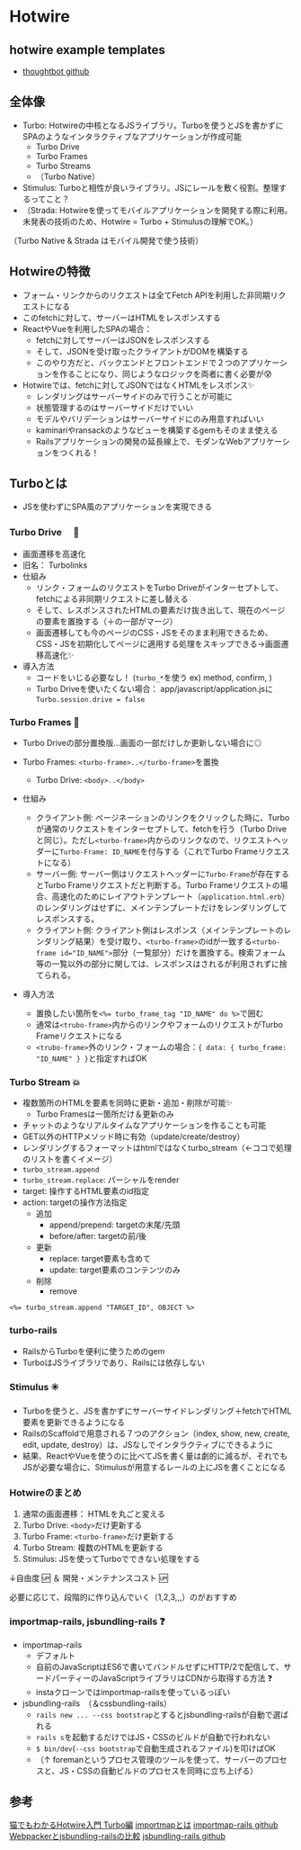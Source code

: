 # Hotwire

## hotwire example templates
- [thoughtbot github](https://github.com/thoughtbot/hotwire-example-template)

## 全体像
- Turbo: Hotwireの中核となるJSライブラリ。Turboを使うとJSを書かずにSPAのようなインタラクティブなアプリケーションが作成可能
  - Turbo Drive
  - Turbo Frames
  - Turbo Streams
  - （Turbo Native）
- Stimulus: Turboと相性が良いライブラリ。JSにレールを敷く役割。整理するってこと？
- （Strada: Hotwireを使ってモバイルアプリケーションを開発する際に利用。未発表の技術のため、Hotwire = Turbo + Stimulusの理解でOK。）

（Turbo Native & Strada はモバイル開発で使う技術）

## Hotwireの特徴
- フォーム・リンクからのリクエストは全てFetch APIを利用した非同期リクエストになる
- このfetchに対して、サーバーはHTMLをレスポンスする
- ReactやVueを利用したSPAの場合：   
  - fetchに対してサーバーはJSONをレスポンスする
  - そして、JSONを受け取ったクライアントがDOMを構築する
  - このやり方だと、バックエンドとフロントエンドで２つのアプリケーションを作ることになり、同じようなロジックを両者に書く必要が😰
- Hotwireでは、fetchに対してJSONではなくHTMLをレスポンス✨
  - レンダリングはサーバーサイドのみで行うことが可能に
  - 状態管理するのはサーバーサイドだけでいい
  - モデルやバリデーションはサーバーサイドにのみ用意すればいい
  - kaminariやransackのようなビューを構築するgemもそのまま使える
  - Railsアプリケーションの開発の延長線上で、モダンなWebアプリケーションをつくれる！

## Turboとは
- JSを使わずにSPA風のアプリケーションを実現できる

### Turbo Drive　 📄
- 画面遷移を高速化
- 旧名： Turbolinks
- 仕組み
  - リンク・フォームのリクエストをTurbo Driveがインターセプトして、fetchによる非同期リクエストに差し替える
  - そして、レスポンスされたHTMLの<body>要素だけ抜き出して、現在のページの<body>要素を置換する（＋<head>の一部がマージ）
  - 画面遷移しても今のページのCSS・JSをそのまま利用できるため、CSS・JSを初期化してページに適用する処理をスキップできる→画面遷移高速化✨
- 導入方法
  - コードをいじる必要なし！ (`turbo_*`を使う ex) method, confirm,  )
  - Turbo Driveを使いたくない場合： app/javascript/application.jsに`Turbo.session.drive = false`

### Turbo Frames 🔲
- Turbo Driveの部分置換版...画面の一部だけしか更新しない場合に◎
- Turbo Frames: `<turbo-frame>..</turbo-frame>`を置換
  - Turbo Drive: `<body>..</body>` 

- 仕組み
  - クライアント側: ページネーションのリンクをクリックした時に、Turboが通常のリクエストをインターセプトして、fetchを行う（Turbo Driveと同じ）。ただし`<turbo-frame>`内からのリンクなので、リクエストヘッダーに`Turbo-Frame: ID_NAME`を付与する（これでTurbo Frameリクエストになる）
  - サーバー側: サーバー側はリクエストヘッダーに`Turbo-Frame`が存在するとTurbo Frameリクエストだと判断する。Turbo Frameリクエストの場合、高速化のためにレイアウトテンプレート（`application.html.erb`）のレンダリングはせずに、メインテンプレートだけをレンダリングしてレスポンスする。
  - クライアント側: クライアント側はレスポンス（メインテンプレートのレンダリング結果）を受け取り、`<turbo-frame>`のidが一致する`<turbo-frame id="ID_NAME">`部分（一覧部分）だけを置換する。検索フォーム等の一覧以外の部分に関しては、レスポンスはされるが利用されずに捨てられる。

- 導入方法
  - 置換したい箇所を`<%= turbo_frame_tag "ID_NAME" do %>`で囲む
  - 通常は`<trubo-frame>`内からのリンクやフォームのリクエストがTurbo Frameリクエストになる
  - `<trubo-frame>`外のリンク・フォームの場合：`{ data: { turbo_frame: "ID_NAME" } }`と指定すればOK
  
### Turbo Stream  💥
- 複数箇所のHTMLを要素を同時に更新・追加・削除が可能✨
  - Turbo Framesは一箇所だけ＆更新のみ
- チャットのようなリアルタイムなアプリケーションを作ることも可能
- GET以外のHTTPメソッド時に有効（update/create/destroy）
- レンダリングするフォーマットはhtmlではなくturbo_stream（←ココで処理のリストを書くイメージ）
- `turbo_stream.append`
- `turbo_stream.replace`: パーシャルをrender
- target: 操作するHTML要素のid指定
- action: targetの操作方法指定
  - 追加
    - append/prepend: targetの末尾/先頭
    - before/after: targetの前/後
  - 更新
    - replace: target要素も含めて
    - update: target要素のコンテンツのみ
  - 削除
    - remove
```erb
<%= turbo_stream.append "TARGET_ID", OBJECT %>
```

### turbo-rails
- RailsからTurboを便利に使うためのgem
- TurboはJSライブラリであり、Railsには依存しない

### Stimulus ✳️
- Turboを使うと、JSを書かずにサーバーサイドレンダリング＋fetchでHTML要素を更新できるようになる
- RailsのScaffoldで用意される７つのアクション（index, show, new, create, edit, update, destroy）は、JSなしでインタラクティブにできるように
- 結果、ReactやVueを使うのに比べてJSを書く量は劇的に減るが、それでもJSが必要な場合に、Stimulusが用意するレールの上にJSを書くことになる
  
### Hotwireのまとめ
1. 通常の画面遷移： HTMLを丸ごと変える
2. Turbo Drive: `<body>`だけ更新する
3. Turbo Frame: `<turbo-frame>`だけ更新する
4. Turbo Stream: 複数のHTMLを更新する
5. Stimulus: JSを使ってTurboでできない処理をする
  
↓自由度 🆙 ＆ 開発・メンテナンスコスト 🆙  

必要に応じて、段階的に作り込んでいく（1,2,3,,,）のがおすすめ
  
### importmap-rails, jsbundling-rails ❓
- importmap-rails
  - デフォルト 
  - 自前のJavaScriptはES6で書いてバンドルせずにHTTP/2で配信して、サードパーティーのJavaScriptライブラリはCDNから取得する方法 ❓
  - instaクローンではimportmap-railsを使っているっぽい
- jsbundling-rails　（＆cssbundling-rails）
  - `rails new ... --css bootstrap`とするとjsbundling-railsが自動で選ばれる
  - `rails s`を起動するだけではJS・CSSのビルドが自動で行われない
  - `$ bin/dev`(`--css bootstrap`で自動生成されるファイル)を叩けばOK
  - （↑ foremanというプロセス管理のツールを使って、サーバーのプロセスと、JS・CSSの自動ビルドのプロセスを同時に立ち上げる）
  
## 参考
[猫でもわかるHotwire入門 Turbo編](https://zenn.dev/shita1112/books/cat-hotwire-turbo/viewer/abstract)
[importmapとは](https://zenn.dev/takeyuweb/articles/996adfac0d58fb)
[importmap-rails github](https://github.com/rails/importmap-rails)
[Webpackerとjsbundling-railsの比較](https://techracho.bpsinc.jp/hachi8833/2022_03_17/115294)
[jsbundling-rails github](https://github.com/rails/jsbundling-rails)
